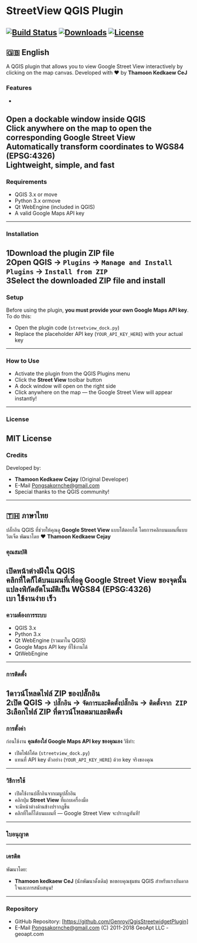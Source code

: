 # StreetView QGIS Plugin
[![Build Status](https://img.shields.io/badge/build-passing-brightgreen)](https://plugins.qgis.org/plugins/)
[![Downloads](https://img.shields.io/badge/downloads-100%2B-blue)](https://plugins.qgis.org/plugins/)
[![License](https://img.shields.io/badge/license-MIT-yellow)](LICENSE)
---
## 🇬🇧 English
A QGIS plugin that allows you to view Google Street View interactively by clicking on the map canvas.
Developed with ❤️ by **Thamoon Kedkaew CeJ** 
### Features
-
Open a dockable window inside QGIS  
Click anywhere on the map to open the corresponding Google Street View  
Automatically transform coordinates to WGS84 (EPSG:4326)  
Lightweight, simple, and fast
---
### Requirements
- QGIS 3.x  or move
- Python 3.x  ormove
- Qt WebEngine (included in QGIS)  
- A valid Google Maps API key
---
### Installation
1️Download the plugin ZIP file  
2️Open QGIS → `Plugins` → `Manage and Install Plugins` → `Install from ZIP`  
3️Select the downloaded ZIP file and install
---
### Setup
Before using the plugin, **you must provide your own Google Maps API key**.
To do this:
- Open the plugin code (`streetview_dock.py`)
- Replace the placeholder API key (`YOUR_API_KEY_HERE`) with your actual key
---
### How to Use
- Activate the plugin from the QGIS Plugins menu  
- Click the **Street View** toolbar button  
- A dock window will open on the right side  
- Click anywhere on the map — the Google Street View will appear instantly!
---
### License
MIT License
---
### Credits

Developed by:
- **Thamoon Kedkaew Cejay** (Original Developer)
- E-Mail Pongsakornche@gmail.com
- Special thanks to the QGIS community!
---

## 🇹🇭 ภาษาไทย
ปลั๊กอิน QGIS ที่ช่วยให้คุณดู **Google Street View** แบบโต้ตอบได้ โดยการคลิกบนแผนที่แบบวิตเจ็ต
พัฒนาโดย ❤️ **Thamoon Kedkaew Cejay** 
### คุณสมบัติ
เปิดหน้าต่างฝังใน QGIS  
คลิกที่ใดก็ได้บนแผนที่เพื่อดู Google Street View ของจุดนั้น  
แปลงพิกัดอัตโนมัติเป็น WGS84 (EPSG:4326)  
เบา ใช้งานง่าย เร็ว
---
### ความต้องการระบบ
- QGIS 3.x  
- Python 3.x  
- Qt WebEngine (รวมมาใน QGIS)  
- Google Maps API key ที่ใช้งานได้
- QtWebEngine
---
### การติดตั้ง
1️ดาวน์โหลดไฟล์ ZIP ของปลั๊กอิน  
2️เปิด QGIS → `ปลั๊กอิน` → `จัดการและติดตั้งปลั๊กอิน` → `ติดตั้งจาก ZIP`  
3️เลือกไฟล์ ZIP ที่ดาวน์โหลดมาและติดตั้ง
---
### การตั้งค่า
ก่อนใช้งาน **คุณต้องใส่ Google Maps API key ของคุณเอง**
วิธีทำ:
- เปิดไฟล์โค้ด (`streetview_dock.py`)  
- แทนที่ API key ตัวอย่าง (`YOUR_API_KEY_HERE`) ด้วย key จริงของคุณ
---
### วิธีการใช้
- เปิดใช้งานปลั๊กอินจากเมนูปลั๊กอิน  
- คลิกปุ่ม **Street View** ที่แถบเครื่องมือ  
- จะมีหน้าต่างด้านข้างปรากฏขึ้น  
- คลิกที่ใดก็ได้บนแผนที่ — Google Street View จะปรากฏทันที!
---
### ใบอนุญาต

---
### เครดิต
พัฒนาโดย:
- **Thamoon kedkaew CeJ** (นักพัฒนาดั้งเดิม)
ขอขอบคุณชุมชน QGIS สำหรับแรงบันดาลใจและการสนับสนุน!
---
### Repository 
- GitHub Repository: [https://github.com/Genroy/QgisStreetwidgetPlugin]
- E-Mail Pongsakornche@gmail.com
(C) 2011-2018 GeoApt LLC - geoapt.com
